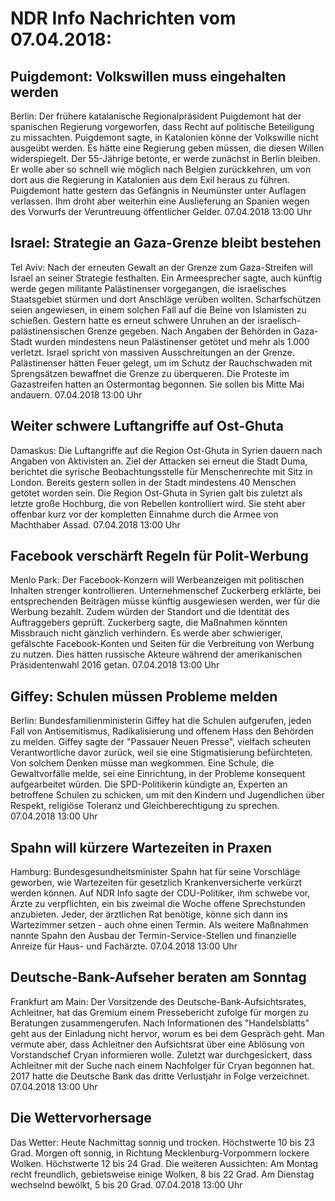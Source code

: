 # NDR Info Nachrichten vom 07.04.2018:


## Puigdemont: Volkswillen muss eingehalten werden
Berlin: Der frühere katalanische Regionalpräsident Puigdemont hat der spanischen Regierung vorgeworfen, dass Recht auf politische Beteiligung zu missachten. Puigdemont sagte, in Katalonien könne der Volkswille nicht ausgeübt werden. Es hätte eine Regierung geben müssen, die diesen Willen widerspiegelt. Der 55-Jährige betonte, er werde zunächst in Berlin bleiben. Er wolle aber so schnell wie möglich nach Belgien zurückkehren, um von dort aus die Regierung in Katalonien aus dem Exil heraus zu führen. Puigdemont hatte gestern das Gefängnis in Neumünster unter Auflagen verlassen. Ihm droht aber weiterhin eine Auslieferung an Spanien wegen des Vorwurfs der Veruntreuung öffentlicher Gelder. 07.04.2018 13:00 Uhr 

## Israel: Strategie an Gaza-Grenze bleibt bestehen
Tel Aviv: Nach der erneuten Gewalt an der Grenze zum Gaza-Streifen will Israel an seiner Strategie festhalten. Ein Armeesprecher sagte, auch künftig werde gegen militante Palästinenser vorgegangen, die israelisches Staatsgebiet stürmen und dort Anschläge verüben wollten. Scharfschützen seien angewiesen, in einem solchen Fall auf die Beine von Islamisten zu schießen. Gestern hatte es erneut schwere Unruhen an der israelisch-palästinensischen Grenze gegeben. Nach Angaben der Behörden in Gaza-Stadt wurden mindestens neun Palästinenser getötet und mehr als 1.000 verletzt. Israel spricht von massiven Ausschreitungen an der Grenze. Palästinenser hätten Feuer gelegt, um im Schutz der Rauchschwaden mit Sprengsätzen bewaffnet die Grenze zu überqueren. Die Proteste im Gazastreifen hatten an Ostermontag begonnen. Sie sollen bis Mitte Mai andauern. 07.04.2018 13:00 Uhr 

## Weiter schwere Luftangriffe auf Ost-Ghuta
Damaskus: Die Luftangriffe auf die Region Ost-Ghuta in Syrien dauern nach Angaben von Aktivisten an. Ziel der Attacken sei erneut die Stadt Duma, berichtet die syrische Beobachtungsstelle für Menschenrechte mit Sitz in London. Bereits gestern sollen in der Stadt mindestens 40 Menschen getötet worden sein. Die Region Ost-Ghuta in Syrien galt bis zuletzt als letzte große Hochburg, die von Rebellen kontrolliert wird. Sie steht aber offenbar kurz vor der kompletten Einnahme durch die Armee von Machthaber Assad. 07.04.2018 13:00 Uhr 

## Facebook verschärft Regeln für Polit-Werbung
Menlo Park:	Der Facebook-Konzern will Werbeanzeigen mit politischen Inhalten strenger kontrollieren. Unternehmenschef Zuckerberg erklärte, bei entsprechenden Beiträgen müsse künftig ausgewiesen werden, wer für die Werbung bezahlt. Zudem würden der Standort und die Identität des Auftraggebers geprüft. Zuckerberg sagte, die Maßnahmen könnten Missbrauch nicht gänzlich verhindern. Es werde aber schwieriger, gefälschte Facebook-Konten und Seiten für die Verbreitung von Werbung zu nutzen. Dies hätten russische Akteure während der amerikanischen Präsidentenwahl 2016 getan. 07.04.2018 13:00 Uhr 

## Giffey: Schulen müssen Probleme melden
Berlin:	Bundesfamilienministerin Giffey hat die Schulen aufgerufen, jeden Fall von Antisemitismus, Radikalisierung und offenem Hass den Behörden zu melden. Giffey sagte der "Passauer Neuen Presse", vielfach scheuten Verantwortliche davor zurück, weil sie eine Stigmatisierung befürchteten. Von solchem Denken müsse man wegkommen. Eine Schule, die Gewaltvorfälle melde, sei eine Einrichtung, in der Probleme konsequent aufgearbeitet würden. Die SPD-Politikerin kündigte an, Experten an betroffene Schulen zu schicken, um mit den Kindern und Jugendlichen über Respekt, religiöse Toleranz und Gleichberechtigung zu sprechen. 07.04.2018 13:00 Uhr 

## Spahn will kürzere Wartezeiten in Praxen
Hamburg: Bundesgesundheitsminister Spahn hat für seine Vorschläge geworben, wie Wartezeiten für gesetzlich Krankenversicherte verkürzt werden können. Auf NDR Info sagte der CDU-Politiker, ihm schwebe vor, Ärzte zu verpflichten, ein bis zweimal die Woche offene Sprechstunden anzubieten. Jeder, der ärztlichen Rat benötige, könne sich dann ins Wartezimmer setzen - auch ohne einen Termin. Als weitere Maßnahmen nannte Spahn den Ausbau der Termin-Service-Stellen und finanzielle Anreize für Haus- und Fachärzte. 07.04.2018 13:00 Uhr 

## Deutsche-Bank-Aufseher beraten am Sonntag
Frankfurt am Main: Der Vorsitzende des Deutsche-Bank-Aufsichtsrates, Achleitner, hat das Gremium einem Pressebericht zufolge für morgen zu Beratungen zusammengerufen. Nach Informationen des "Handelsblatts" geht aus der Einladung nicht hervor, worum es bei dem Gespräch geht. Man vermute aber, dass Achleitner den Aufsichtsrat über eine Ablösung von Vorstandschef Cryan informieren wolle. Zuletzt war durchgesickert, dass Achleitner mit der Suche nach einem Nachfolger für Cryan begonnen hat. 2017 hatte die Deutsche Bank das dritte Verlustjahr in Folge verzeichnet. 07.04.2018 13:00 Uhr 

## Die Wettervorhersage
Das Wetter: Heute Nachmittag sonnig und trocken. Höchstwerte 10 bis 23 Grad. Morgen oft sonnig, in Richtung Mecklenburg-Vorpommern lockere Wolken. Höchstwerte 12 bis 24 Grad. Die weiteren Aussichten: Am Montag recht freundlich, gebietsweise einige Wolken, 8 bis 22 Grad. Am Dienstag wechselnd bewölkt, 5 bis 20 Grad. 07.04.2018 13:00 Uhr 
